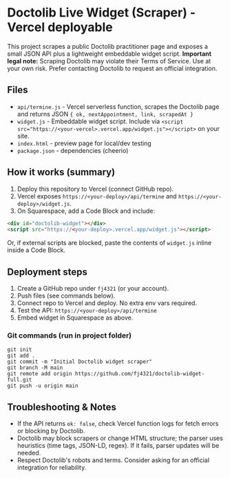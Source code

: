 
# Doctolib Live Widget (Scraper) - Vercel deployable
This project scrapes a public Doctolib practitioner page and exposes a small JSON API plus a lightweight embeddable widget script.
**Important legal note:** Scraping Doctolib may violate their Terms of Service. Use at your own risk. Prefer contacting Doctolib to request an official integration.

## Files
- `api/termine.js` - Vercel serverless function, scrapes the Doctolib page and returns JSON `{ ok, nextAppointment, link, scrapedAt }`
- `widget.js` - Embeddable widget script. Include via `<script src="https://<your-vercel>.vercel.app/widget.js"></script>` on your site.
- `index.html` - preview page for local/dev testing
- `package.json` - dependencies (cheerio)

## How it works (summary)
1. Deploy this repository to Vercel (connect GitHub repo).
2. Vercel exposes `https://<your-deploy>/api/termine` and `https://<your-deploy>/widget.js`.
3. On Squarespace, add a Code Block and include:
```html
<div id="doctolib-widget"></div>
<script src="https://<your-deploy>.vercel.app/widget.js"></script>
```
Or, if external scripts are blocked, paste the contents of `widget.js` inline inside a Code Block.

## Deployment steps
1. Create a GitHub repo under `fj4321` (or your account).
2. Push files (see commands below).
3. Connect repo to Vercel and deploy. No extra env vars required.
4. Test the API: `https://<your-deploy>/api/termine`
5. Embed widget in Squarespace as above.

### Git commands (run in project folder)
```
git init
git add .
git commit -m "Initial Doctolib widget scraper"
git branch -M main
git remote add origin https://github.com/fj4321/doctolib-widget-full.git
git push -u origin main
```

## Troubleshooting & Notes
- If the API returns `ok: false`, check Vercel function logs for fetch errors or blocking by Doctolib.
- Doctolib may block scrapers or change HTML structure; the parser uses heuristics (time tags, JSON-LD, regex). If it fails, parser updates will be needed.
- Respect Doctolib's robots and terms. Consider asking for an official integration for reliability.
